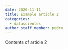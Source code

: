 ```yaml
---
date: 2020-11-11
title: Example article 2
categories:
  - datascientes
author_staff_member: pedro
---
```



Contents of article 2